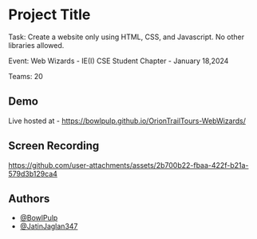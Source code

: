 
# Project Title

Task: Create a website only using HTML, CSS, and Javascript. No other libraries allowed.

Event: Web Wizards - IE(I) CSE Student Chapter - January 18,2024

Teams: 20


## Demo

Live hosted at - https://bowlpulp.github.io/OrionTrailTours-WebWizards/


## Screen Recording

https://github.com/user-attachments/assets/2b700b22-fbaa-422f-b21a-579d3b129ca4


## Authors

- [@BowlPulp](http://github.com/BowlPulp)
- [@JatinJaglan347](https://github.com/JatinJaglan347)


